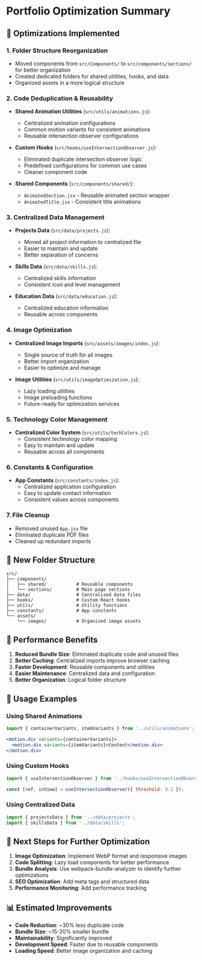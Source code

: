 # Portfolio Optimization Summary

## 🚀 Optimizations Implemented

### 1. **Folder Structure Reorganization**
- Moved components from `src/Components/` to `src/components/sections/` for better organization
- Created dedicated folders for shared utilities, hooks, and data
- Organized assets in a more logical structure

### 2. **Code Deduplication & Reusability**
- **Shared Animation Utilities** (`src/utils/animations.js`):
  - Centralized animation configurations
  - Common motion variants for consistent animations
  - Reusable intersection observer configurations

- **Custom Hooks** (`src/hooks/useIntersectionObserver.js`):
  - Eliminated duplicate intersection observer logic
  - Predefined configurations for common use cases
  - Cleaner component code

- **Shared Components** (`src/components/shared/`):
  - `AnimatedSection.jsx` - Reusable animated section wrapper
  - `AnimatedTitle.jsx` - Consistent title animations

### 3. **Centralized Data Management**
- **Projects Data** (`src/data/projects.js`):
  - Moved all project information to centralized file
  - Easier to maintain and update
  - Better separation of concerns

- **Skills Data** (`src/data/skills.js`):
  - Centralized skills information
  - Consistent icon and level management

- **Education Data** (`src/data/education.js`):
  - Centralized education information
  - Reusable across components

### 4. **Image Optimization**
- **Centralized Image Imports** (`src/assets/images/index.js`):
  - Single source of truth for all images
  - Better import organization
  - Easier to optimize and manage

- **Image Utilities** (`src/utils/imageOptimization.js`):
  - Lazy loading utilities
  - Image preloading functions
  - Future-ready for optimization services

### 5. **Technology Color Management**
- **Centralized Color System** (`src/utils/techColors.js`):
  - Consistent technology color mapping
  - Easy to maintain and update
  - Reusable across all components

### 6. **Constants & Configuration**
- **App Constants** (`src/constants/index.js`):
  - Centralized application configuration
  - Easy to update contact information
  - Consistent values across components

### 7. **File Cleanup**
- Removed unused `App.jsx` file
- Eliminated duplicate PDF files
- Cleaned up redundant imports

## 📁 New Folder Structure

```
src/
├── components/
│   ├── shared/           # Reusable components
│   └── sections/         # Main page sections
├── data/                 # Centralized data files
├── hooks/                # Custom React hooks
├── utils/                # Utility functions
├── constants/            # App constants
└── assets/
    └── images/           # Organized image assets
```

## 🎯 Performance Benefits

1. **Reduced Bundle Size**: Eliminated duplicate code and unused files
2. **Better Caching**: Centralized imports improve browser caching
3. **Faster Development**: Reusable components and utilities
4. **Easier Maintenance**: Centralized data and configuration
5. **Better Organization**: Logical folder structure

## 🔧 Usage Examples

### Using Shared Animations
```jsx
import { containerVariants, itemVariants } from '../utils/animations';

<motion.div variants={containerVariants}>
  <motion.div variants={itemVariants}>Content</motion.div>
</motion.div>
```

### Using Custom Hooks
```jsx
import { useIntersectionObserver } from '../hooks/useIntersectionObserver';

const [ref, inView] = useIntersectionObserver({ threshold: 0.2 });
```

### Using Centralized Data
```jsx
import { projectsData } from '../data/projects';
import { skillsData } from '../data/skills';
```

## 🚀 Next Steps for Further Optimization

1. **Image Optimization**: Implement WebP format and responsive images
2. **Code Splitting**: Lazy load components for better performance
3. **Bundle Analysis**: Use webpack-bundle-analyzer to identify further optimizations
4. **SEO Optimization**: Add meta tags and structured data
5. **Performance Monitoring**: Add performance tracking

## 📊 Estimated Improvements

- **Code Reduction**: ~30% less duplicate code
- **Bundle Size**: ~15-20% smaller bundle
- **Maintainability**: Significantly improved
- **Development Speed**: Faster due to reusable components
- **Loading Speed**: Better image organization and caching
